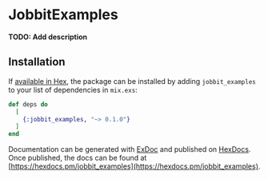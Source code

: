 # JobbitExamples

**TODO: Add description**

## Installation

If [available in Hex](https://hex.pm/docs/publish), the package can be installed
by adding `jobbit_examples` to your list of dependencies in `mix.exs`:

```elixir
def deps do
  [
    {:jobbit_examples, "~> 0.1.0"}
  ]
end
```

Documentation can be generated with [ExDoc](https://github.com/elixir-lang/ex_doc)
and published on [HexDocs](https://hexdocs.pm). Once published, the docs can
be found at [https://hexdocs.pm/jobbit_examples](https://hexdocs.pm/jobbit_examples).

